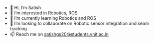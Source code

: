 - 👋 Hi, I’m Satish
- 👀 I’m interested in Robotics, ROS
- 🌱 I’m currently learning Robotics and ROS
- 💞️ I’m looking to collaborate on Robotic sensor integration and seam tracking  
- 📫 Reach me on satishgs20@students.vnit.ac.in

<!---
maverick-satya/maverick-satya is a ✨ special ✨ repository because its `README.md` (this file) appears on your GitHub profile.
You can click the Preview link to take a look at your changes.
--->
